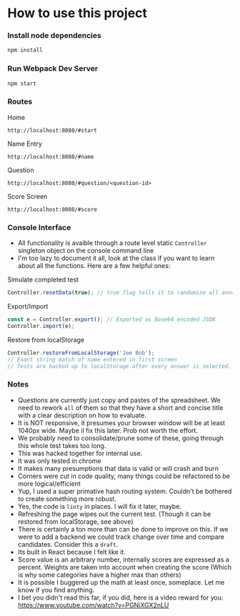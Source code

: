 # How to use this project

### Install node dependencies

```js
npm install
```

### Run Webpack Dev Server

```js
npm start
```

### Routes

Home

```
http://localhost:8080/#start
```

Name Entry

```
http://localhost:8080/#name
```

Question

```
http://localhost:8080/#question/<question-id>
```

Score Screen

```
http://localhost:8080/#score
```


### Console Interface

- All functionality is avaible through a route level static `Controller` singleton object on the console command line
- I'm too lazy to document it all, look at the class if you want to learn about all the functions. Here are a few helpful ones:


Simulate completed test

```js
Controller.resetData(true); // true flag tells it to randomize all answers
```

Export/Import

```js
const e = Controller.export(); // Exported as Base64 encoded JSON
Controller.import(e);
```

Restore from localStorage

```js
Controller.restoreFromLocalStorage('Joe Bob');
// Exact string match of name entered in first screen
// Tests are backed up to localStorage after every answer is selected. 
```


### Notes

- Questions are currently just copy and pastes of the spreadsheet. We need to rework `all` of them so that they have a short and concise title with a clear description on how to evaluate.
- It is NOT responsive, it presumes your browser window will be at least 1040px wide. Maybe il fix this later. Prob not worth the effort.
- We probably need to consolidate/prune some of these, going through this whole test takes too long. 
- This was hacked together for internal use.
- It was only tested in chrome
- It makes many presumptions that data is valid or will crash and burn
- Corners were cut in code quality, many things could be refactored to be more logical/efficient
- Yup, I used a super primative hash routing system. Couldn't be bothered to create something more robust.
- Yes, the code is `linty` in places. I will fix it later, maybe.  
- Refreshing the page wipes out the current test. (Though it can be restored from localStorage, see above)
- There is certainly a ton more than can be done to improve on this. If we were to add a backend we could track change over time and compare candidates. Consider this a `draft`.
- Its built in React because I felt like it. 
- Score value is an arbitrary number, internally scores are expressed as a percent. Weights are taken into account when creating the score (Which is why some categories have a higher max than others)
- It is possible I buggered up the math at least once, someplace. Let me know if you find anything.
- I bet you didn't read this far, if you did, here is a video reward for you: https://www.youtube.com/watch?v=PGNiXGX2nLU